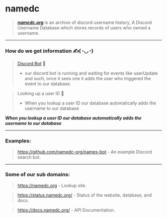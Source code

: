 # namedc

> [*__namedc.org__*](https://namedc.org) is an archive of discord username history,
A Discord Username Database which stores records of users who owned a username.

---

### How do we get information ✍️(◔◡◔)

> [Discord Bot](https://namedc.org/invite) 🤖
> - our discord bot is running and waiting for events like userUpdate and such, once it sees one it adds the user who triggered the event to our database.


> Looking up a user ID 🔎
> - When you lookup a user ID our database automatically adds the username to our database

*__When you lookup a user ID our database automatically adds the username to our database__*

---

### Examples:

> https://github.com/namedc-org/names-bot - An example Discord search bot.

---

### Some of our sub domains:

> https://namedc.org - Lookup site.

> https://status.namedc.org/ - Status of the website, database, and docs.

> https://docs.namedc.org/ - API Documentation.
